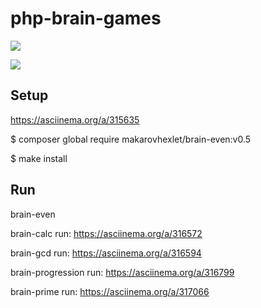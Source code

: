 # php-brain-games
<a href="https://codeclimate.com/github/codeclimate/codeclimate/maintainability"><img src="https://api.codeclimate.com/v1/badges/a99a88d28ad37a79dbf6/maintainability" /></a>

<a href="https://codeclimate.com/github/codeclimate/codeclimate/test_coverage"><img src="https://api.codeclimate.com/v1/badges/a99a88d28ad37a79dbf6/test_coverage" /></a>

## Setup

https://asciinema.org/a/315635

$ composer global require makarovhexlet/brain-even:v0.5

$ make install

## Run
brain-even

brain-calc
run: https://asciinema.org/a/316572

brain-gcd
run: https://asciinema.org/a/316594

brain-progression
run: https://asciinema.org/a/316799

brain-prime
run: https://asciinema.org/a/317066


